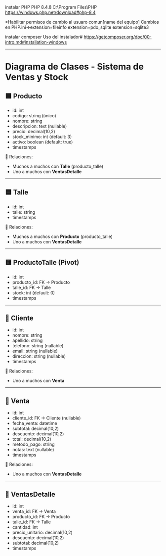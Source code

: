 instalar PHP PHP 8.4.8
 C:\Program Files\PHP
    https://windows.php.net/download#php-8.4

 *Habilitar permisos de cambio al usuaro comun[name del equipo] 
 Cambios en PHP.ini->extension=fileinfo
                    extension=pdo_sqlite
                    extension=sqlite3

 instalar composer 
 Uso del instalador#
    https://getcomposer.org/doc/00-intro.md#installation-windows

_________________________________________________________________

# Diagrama de Clases - Sistema de Ventas y Stock

## 🟩 Producto
- id: int
- codigo: string (único)
- nombre: string
- descripcion: text (nullable)
- precio: decimal(10,2)
- stock_minimo: int (default: 3)
- activo: boolean (default: true)
- timestamps

🔗 Relaciones:
- Muchos a muchos con **Talle** (producto_talle)
- Uno a muchos con **VentasDetalle**

---

## 🟦 Talle
- id: int
- talle: string
- timestamps

🔗 Relaciones:
- Muchos a muchos con **Producto** (producto_talle)
- Uno a muchos con **VentasDetalle**

---

## 🟨 ProductoTalle (Pivot)
- id: int
- producto_id: FK -> Producto
- talle_id: FK -> Talle
- stock: int (default: 0)
- timestamps

---

## 🧑 Cliente
- id: int
- nombre: string
- apellido: string
- telefono: string (nullable)
- email: string (nullable)
- direccion: string (nullable)
- timestamps

🔗 Relaciones:
- Uno a muchos con **Venta**

---

## 🧾 Venta
- id: int
- cliente_id: FK -> Cliente (nullable)
- fecha_venta: datetime
- subtotal: decimal(10,2)
- descuento: decimal(10,2)
- total: decimal(10,2)
- metodo_pago: string
- notas: text (nullable)
- timestamps

🔗 Relaciones:
- Uno a muchos con **VentasDetalle**

---

## 📄 VentasDetalle
- id: int
- venta_id: FK -> Venta
- producto_id: FK -> Producto
- talle_id: FK -> Talle
- cantidad: int
- precio_unitario: decimal(10,2)
- descuento: decimal(10,2)
- subtotal: decimal(10,2)
- timestamps
